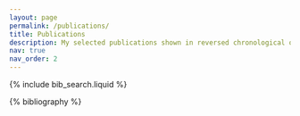 ```yaml
---
layout: page
permalink: /publications/
title: Publications
description: My selected publications shown in reversed chronological order. † denotes corresponding authorship.
nav: true
nav_order: 2
---
```


<!-- _pages/publications.md -->

<!-- Bibsearch Feature -->

{% include bib_search.liquid %}

<div class="publications">

{% bibliography %}

</div>
